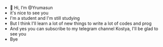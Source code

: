 - 👋 Hi, I’m @Yrumasun
- it's nice to see you
- I'm a student and I'm still studying
- But I think I'll learn a lot of new things to write a lot of codes and prog
- And yes you can subscribe to my telegram channel Kostya, I'll be glad to see you
- Bye

